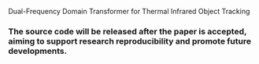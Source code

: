 Dual-Frequency Domain Transformer for Thermal Infrared Object Tracking


### The source code will be released after the paper is accepted, aiming to support research reproducibility and promote future developments.
